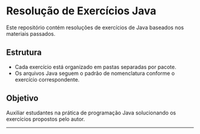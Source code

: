 # Resolução de Exercícios Java

Este repositório contém resoluções de exercícios de Java baseados nos materiais passados.

## Estrutura

- Cada exercício está organizado em pastas separadas por pacote.
- Os arquivos Java seguem o padrão de nomenclatura conforme o exercício correspondente.

## Objetivo

Auxiliar estudantes na prática de programação Java solucionando os exercícios propostos pelo autor.

---